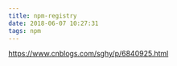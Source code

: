 ```yaml
---
title: npm-registry
date: 2018-06-07 10:27:31
tags: npm
---
```



https://www.cnblogs.com/sghy/p/6840925.html

